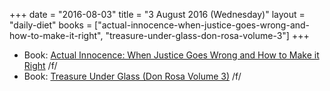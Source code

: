 +++
date = "2016-08-03"
title = "3 August 2016 (Wednesday)"
layout = "daily-diet"
books = ["actual-innocence-when-justice-goes-wrong-and-how-to-make-it-right", "treasure-under-glass-don-rosa-volume-3"]
+++

<ul>
<li class="entry books">Book: <a href="/books/actual-innocence-when-justice-goes-wrong-and-how-to-make-it-right">Actual Innocence: When Justice Goes Wrong and How to Make it Right</a> /f/</li>
<li class="entry books">Book: <a href="/books/treasure-under-glass-don-rosa-volume-3">Treasure Under Glass (Don Rosa Volume 3)</a> /f/</li>
</ul>